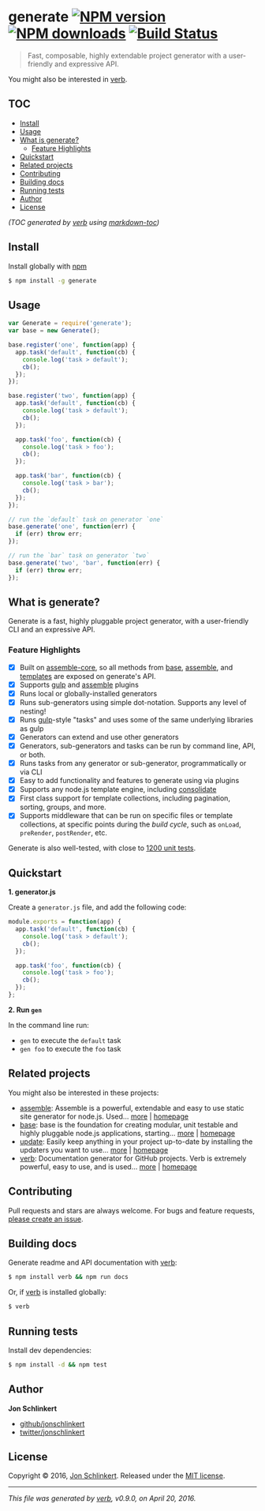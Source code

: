 # generate [![NPM version](https://img.shields.io/npm/v/generate.svg?style=flat)](https://www.npmjs.com/package/generate) [![NPM downloads](https://img.shields.io/npm/dm/generate.svg?style=flat)](https://npmjs.org/package/generate) [![Build Status](https://img.shields.io/travis/generate/generate.svg?style=flat)](https://travis-ci.org/generate/generate)

> Fast, composable, highly extendable project generator with a user-friendly and expressive API.

You might also be interested in [verb](https://github.com/verbose/verb).

## TOC

- [Install](#install)
- [Usage](#usage)
- [What is generate?](#what-is-generate-)
  * [Feature Highlights](#feature-highlights)
- [Quickstart](#quickstart)
- [Related projects](#related-projects)
- [Contributing](#contributing)
- [Building docs](#building-docs)
- [Running tests](#running-tests)
- [Author](#author)
- [License](#license)

_(TOC generated by [verb](https://github.com/verbose/verb) using [markdown-toc](https://github.com/jonschlinkert/markdown-toc))_

## Install

Install globally with [npm](https://www.npmjs.com/)

```sh
$ npm install -g generate
```

## Usage

```js
var Generate = require('generate');
var base = new Generate();

base.register('one', function(app) {
  app.task('default', function(cb) {
    console.log('task > default');
    cb();
  });
});

base.register('two', function(app) {
  app.task('default', function(cb) {
    console.log('task > default');
    cb();
  });

  app.task('foo', function(cb) {
    console.log('task > foo');
    cb();
  });

  app.task('bar', function(cb) {
    console.log('task > bar');
    cb();
  });
});

// run the `default` task on generator `one`
base.generate('one', function(err) {
  if (err) throw err;
});

// run the `bar` task on generator `two`
base.generate('two', 'bar', function(err) {
  if (err) throw err;
});
```

## What is generate?

Generate is a fast, highly pluggable project generator, with a user-friendly CLI and an expressive API.

### Feature Highlights

* [x] Built on [assemble-core](https://github.com/assemble/assemble-core), so all methods from [base](https://github.com/node-base/base), [assemble](https://github.com/assemble/assemble), and [templates](https://github.com/jonschlinkert/templates) are exposed on generate's API.
* [x] Supports [gulp](http://gulpjs.com) and [assemble](https://github.com/assemble/assemble) plugins
* [x] Runs local or globally-installed generators
* [x] Runs sub-generators using simple dot-notation. Supports any level of nesting!
* [x] Runs [gulp](http://gulpjs.com)-style "tasks" and uses some of the same underlying libraries as gulp
* [x] Generators can extend and use other generators
* [x] Generators, sub-generators and tasks can be run by command line, API, or both.
* [x] Runs tasks from any generator or sub-generator, programmatically or via CLI
* [x] Easy to add functionality and features to generate using via plugins
* [x] Supports any node.js template engine, including [consolidate](https://github.com/visionmedia/consolidate.js)
* [x] First class support for template collections, including pagination, sorting, groups, and more.
* [x] Supports middleware that can be run on specific files or template collections, at specific points during the _build cycle_, such as `onLoad`, `preRender`, `postRender`, etc.

Generate is also well-tested, with close to [1200 unit tests](./test).

## Quickstart

**1. generator.js**

Create a `generator.js` file, and add the following code:

```js
module.exports = function(app) {
  app.task('default', function(cb) {
    console.log('task > default');
    cb();
  });

  app.task('foo', function(cb) {
    console.log('task > foo');
    cb();
  });
};
```

**2. Run `gen`**

In the command line run:

* `gen` to execute the `default` task
* `gen foo` to execute the `foo` task

## Related projects

You might also be interested in these projects:

* [assemble](https://www.npmjs.com/package/assemble): Assemble is a powerful, extendable and easy to use static site generator for node.js. Used… [more](https://www.npmjs.com/package/assemble) | [homepage](https://github.com/assemble/assemble)
* [base](https://www.npmjs.com/package/base): base is the foundation for creating modular, unit testable and highly pluggable node.js applications, starting… [more](https://www.npmjs.com/package/base) | [homepage](https://github.com/node-base/base)
* [update](https://www.npmjs.com/package/update): Easily keep anything in your project up-to-date by installing the updaters you want to use… [more](https://www.npmjs.com/package/update) | [homepage](https://github.com/update/update)
* [verb](https://www.npmjs.com/package/verb): Documentation generator for GitHub projects. Verb is extremely powerful, easy to use, and is used… [more](https://www.npmjs.com/package/verb) | [homepage](https://github.com/verbose/verb)

## Contributing

Pull requests and stars are always welcome. For bugs and feature requests, [please create an issue](https://github.com/jonschlinkert/generate/issues/new).

## Building docs

Generate readme and API documentation with [verb](https://github.com/verbose/verb):

```sh
$ npm install verb && npm run docs
```

Or, if [verb](https://github.com/verbose/verb) is installed globally:

```sh
$ verb
```

## Running tests

Install dev dependencies:

```sh
$ npm install -d && npm test
```

## Author

**Jon Schlinkert**

* [github/jonschlinkert](https://github.com/jonschlinkert)
* [twitter/jonschlinkert](http://twitter.com/jonschlinkert)

## License

Copyright © 2016, [Jon Schlinkert](https://github.com/jonschlinkert).
Released under the [MIT license](https://github.com/generate/generate/blob/master/LICENSE).

***

_This file was generated by [verb](https://github.com/verbose/verb), v0.9.0, on April 20, 2016._